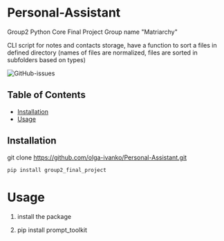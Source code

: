 # Personal-Assistant
Group2 Python Core Final Project
Group name "Matriarchy"

CLI script for notes and contacts storage, have a function to sort a files in defined directory (names of files are normalized, files are sorted in subfolders based on types)

![GitHub-issues](https://github.com/olga-ivanko/Personal-Assistant)

## Table of Contents

- [Installation](#installation)
- [Usage](#usage)

## Installation

git clone https://github.com/olga-ivanko/Personal-Assistant.git

```
pip install group2_final_project
```

# Usage

1) install the package

2) pip install prompt_toolkit

